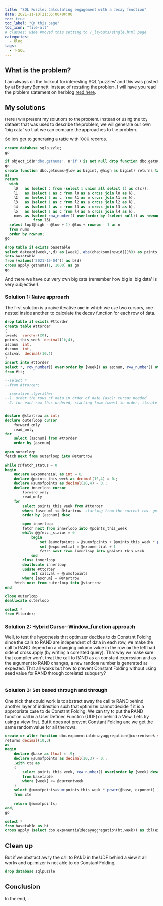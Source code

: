 ```yaml
---
title: "SQL Puzzle: Calculating engagement with a decay function"
date: 2021-11-10T21:06:00+00:00
toc: true
toc_label: "On this page"
toc_icon: "file-alt"
# classes: wide #moved this setting to /_layouts/single.html page
categories:
  - Blog
tags:
  - T-SQL
---
```


## What is the problem?

I am always on the lookout for interesting SQL 'puzzles' and this was posted by at [Brittany Bennett](https://twitter.com/thebmbennett). Instead of restating the problem, I will have you read the problem statement on her blog [read here](https://invincible-failing-289.notion.site/SQL-Puzzle-Calculating-engagement-with-a-decay-function-661cda4a4e754cbaa45f42a5356138e7). 

## My solutions

Here I will present my solutions to the problem. Instead of using the toy dataset that was used to describe the problem, we will generate our own 'big data' so that we can compare the approaches to the problem.

So lets get to generating a table with 1000 records.

```sql
create database sqlpuzzle;
go

if object_id(n'dbo.getnums', n'if') is not null drop function dbo.getnums;
go
create function dbo.getnums(@low as bigint, @high as bigint) returns table
as
return
  with
    l0   as (select c from (select 1 union all select 1) as d(c)),
    l1   as (select 1 as c from l0 as a cross join l0 as b),
    l2   as (select 1 as c from l1 as a cross join l1 as b),
    l3   as (select 1 as c from l2 as a cross join l2 as b),
    l4   as (select 1 as c from l3 as a cross join l3 as b),
    l5   as (select 1 as c from l4 as a cross join l4 as b),
    nums as (select row_number() over(order by (select null)) as rownum
             from l5)
  select top(@high - @low + 1) @low + rownum - 1 as n
  from nums
  order by rownum;
go

drop table if exists basetable
select dateadd(week,n,d) as [week], abs(checksum(newid())%9) as points_this_week
into basetable
from (values('2021-10-04')) as b(d)
cross apply getnums(1, 1000) as gn
go
```

And there we have our very own big data (remember how big is 'big data' is very subjective!).

### Solution 1: Naive approach

The first solution is a naive iterative one in which we use two cursors, one nested inside another, to calculate the decay function for each row of data.

```sql
drop table if exists #ttorder
create table #ttorder
(
[week]  varchar(20),
points_this_week  decimal(10,4),
ascnum  int,
dscnum  int,
calcval  decimal(10,4)
)
insert into #ttorder
select *, row_number() over(order by [week]) as ascnum, row_number() over(order by [week] desc) as dscnum, null as calcval
from #tt;

--select *
--from #ttorder;

--iterative algorithm:
--1. order the rows of data in order of date (asc): cursor needed
--2. for each row thus ordered, starting from lowest in order, iterate over that row and all the previous rows adding them using the exponential formula: cursor needed


declare @startrow as int;
declare outerloop cursor 
	forward_only
	read_only 
for 
	select [ascnum] from #ttorder
	order by [ascnum]

open outerloop
fetch next from outerloop into @startrow  

while @@fetch_status = 0   
begin  
	declare @exponential as int = 0;
	declare @points_this_week as decimal(10,4) = 0.;
	declare @sumofpoints as decimal(10,4) = 0.;
	declare innerloop cursor
		forward_only
		read_only 
	for
		select points_this_week from #ttorder
		where [ascnum] <= @startrow--starting from the current row, get all rows with desc orderd till the first row
		order by [ascnum] desc

		open innerloop
		fetch next from innerloop into @points_this_week
		while @@fetch_status = 0   
			begin
				set @sumofpoints = @sumofpoints + @points_this_week * power(cast(.9 as float), @exponential);
				set @exponential = @exponential + 1
			 	fetch next from innerloop into @points_this_week
			end
		close innerloop 
		deallocate innerloop 
		update #ttorder
			set calcval = @sumofpoints
		where [ascnum] = @startrow
 	fetch next from outerloop into @startrow  
end 

close outerloop
deallocate outerloop 

select *
from #ttorder;
```

### Solution 2: Hybrid Cursor-Window_function approach

Well, to test the hypothesis that optimizer decides to do Constant Folding since the calls to RAND are independent of data in each row, we make the call to RAND depend on a changing column value in the row on the left had side of cross apply (by writing a corelated query). That way we make sure that compiler won't treat the call to RAND as an constant expression and as the argument to RAND changes, a new random number is generated as expected. That all works but how to prevent Constant Folding without using seed value for RAND through corelated subquery?

```sql

```

### Solution 3: Set based through and through

One trick that could work is to abstract away the call to RAND behind another layer of indirection such that optimizer cannot decide if it is a appropriate case to do Constant Folding. We can try to put the RAND function call in a User Defined Function (UDF) or behind a View. Lets try using a view first. But it does not prevent Constant Folding and we get the same random value for all the rows.

```sql
create or alter function dbo.exponentialdecayaggregation(@currentweek varchar(20))  
returns decimal(10,3)   
as   
begin  
	declare @base as float = .9;
	declare @sumofpoints as decimal(10,3) = 0.;
	;with cte as
	(
		select points_this_week, row_number() over(order by [week] desc)-1 as exponent
		from basetable
		where [week] <= @currentweek
	)	
	select @sumofpoints=sum(points_this_week * power(@base, exponent) )
	from cte

	return @sumofpoints;  
end; 
go

select * 
from basetable as bt
cross apply (select dbo.exponentialdecayaggregation(bt.week)) as tbl(expdecayaggregate)

```

## Clean up

But if we abstract away the call to RAND in the UDF behind a view it all works and optimizer is not able to do Constant Folding. 

```sql
drop database sqlpuzzle
```

## Conclusion

In the end, .
